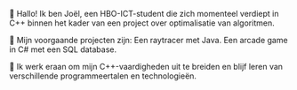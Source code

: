 👋 Hallo! Ik ben Joël, een HBO-ICT-student die zich momenteel verdiept 
in C++ binnen het kader van een project over optimalisatie van algoritmen.

🌱 Mijn voorgaande projecten zijn:
Een raytracer met Java.
Een arcade game in C# met een SQL database. 

🚀 Ik werk eraan om mijn C++-vaardigheden uit te breiden en 
blijf leren van verschillende programmeertalen en technologieën. 

